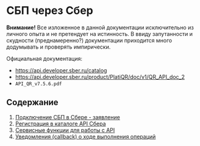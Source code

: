 # СБП через Сбер

**Внимание!** Все изложенное в данной документации исключительно из личного опыта и не претендует на истинность. В ввиду запутанности и скудности (преднамеренно?) документации приходится много додумывать и проверять импирически.

Официальная документация:

- https://api.developer.sber.ru/catalog
- https://api.developer.sber.ru/product/PlatiQR/doc/v1/QR_API_doc_2
- `API_QR_v7.5.6.pdf`
 

## Содержание

1. [Подключение СБП в Сбере - заявление](connect.md)
2. [Регистрация в каталоге API Сбера](registerdev.md)
3. [Сервисные функции для работы с API](utils.md)
4. [Уведомления (callback) о ходе выполнения операций](notify.md)
